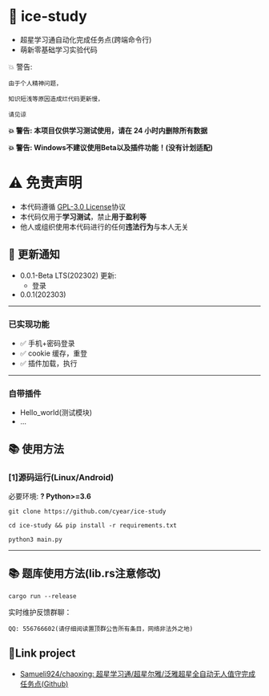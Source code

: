 # 🍥 ice-study

- 超星学习通自动化完成任务点(跨端命令行)
- 萌新零基础学习实验代码

💥 警告:

    由于个人精神问题，

    知识短浅等原因造成烂代码更新慢，

    请见谅

**💥 警告: 本项目仅供学习测试使用，请在 24 小时内删除所有数据**

**💥 警告: Windows不建议使用Beta以及插件功能！(没有计划适配)**

# :warning: 免责声明

- 本代码遵循 [GPL-3.0 License](https://github.com/cyear/ice-study/blob/main/LICENSE)协议
- 本代码仅用于**学习测试**，禁止**用于盈利等**
- 他人或组织使用本代码进行的任何**违法行为**与本人无关

## :speech_balloon: 更新通知

- 0.0.1-Beta LTS(202302) 更新:
  - 登录
- 0.0.1(202303)

---

### 已实现功能

- ✅ 手机+密码登录
- ✅ cookie 缓存，重登
- ✅ 插件加载，执行
---

### 自带插件

- Hello_world(测试模块)
- ...

## :books: 使用方法

### [1]源码运行(Linux/Android)

必要环境: **? Python>=3.6**

    git clone https://github.com/cyear/ice-study

    cd ice-study && pip install -r requirements.txt

    python3 main.py

---

## :books: 题库使用方法(lib.rs注意修改)

    cargo run --release

实时维护反馈群聊：

    QQ: 556766602(请仔细阅读置顶群公告所有条目，网络非法外之地)

## 🔗Link project

- [Samueli924/chaoxing: 超星学习通/超星尔雅/泛雅超星全自动无人值守完成任务点(Github)](https://github.com/Samueli924/chaoxing)
